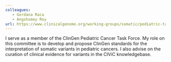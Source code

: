 ```yaml
---
colleagues:
   - Gordana Raca
   - Angshumoy Roy
url: https://www.clinicalgenome.org/working-groups/somatic/pediatric-task-team/
---
```


I serve as a member of the ClinGen Pediatric Cancer Task Force. My role on this
committee is to develop and propose ClinGen standards for the interpretation of
somatic variants in pediatric cancers. I also advise on the curation of clinical
evidence for variants in the CIViC knowledgebase.